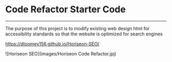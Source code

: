 # Code Refactor Starter Code
---
The purpose of this project is to modify existing web design html for accessibility standards so that the website is optimized for search engines

https://dtoomey156.github.io/Horiseon-SEO/

![Horiseon SEO](images/Horiseon Code Refactor.jpj)